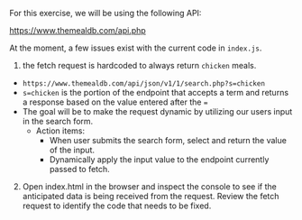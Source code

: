 For this exercise, we will be using the following API:

https://www.themealdb.com/api.php

At the moment, a few issues exist with the current code in `index.js`.

1. the fetch request is hardcoded to always return `chicken` meals. 
- `https://www.themealdb.com/api/json/v1/1/search.php?s=chicken`
- `s=chicken` is the portion of the endpoint that accepts a term and returns a response based on the value entered after the `=` 
- The goal will be to make the request dynamic by utilizing our users input in the search form. 
    - Action items: 
        - When user submits the search form, select and return the value of the input.
        - Dynamically apply the input value to the endpoint currently passed to fetch.

2. Open index.html in the browser and inspect the console to see if the anticipated data is being received from the request. Review the fetch request to identify the code that needs to be fixed. 
